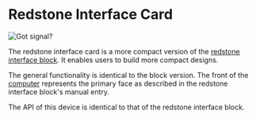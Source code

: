 # Redstone Interface Card
![Got signal?](item:oc2:redstone_interface_card)

The redstone interface card is a more compact version of the [redstone interface block](../block/redstone_interface.md). It enables users to build more compact designs.

The general functionality is identical to the block version. The front of the [computer](../block/computer.md) represents the primary face as described in the redstone interface block's manual entry.

The API of this device is identical to that of the redstone interface block.